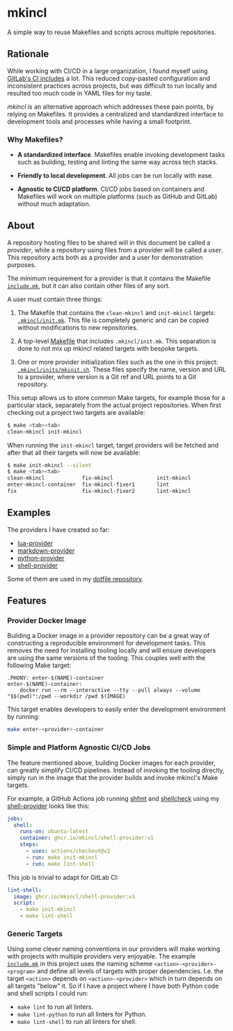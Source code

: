 # mkincl

A simple way to reuse Makefiles and scripts across multiple repositories.

## Rationale

While working with CI/CD in a large organization, I found myself using
[GitLab's CI includes](https://docs.gitlab.com/ee/ci/yaml/includes.html) a lot.
This reduced copy-pasted configuration and inconsistent practices across
projects, but was difficult to run locally and resulted too much code in YAML
files for my taste.

_mkincl_ is an alternative approach which addresses these pain points, by
relying on Makefiles. It provides a centralized and standardized interface to
development tools and processes while having a small footprint.

### Why Makefiles?

* **A standardized interface**. Makefiles enable invoking development tasks
  such as building, testing and linting the same way across tech stacks.

* **Friendly to local development**. All jobs can be run locally with ease.

* **Agnostic to CI/CD platform**. CI/CD jobs based on containers and Makefiles
  will work on multiple platforms (such as GitHub and GitLab) without much
  adaptation.

## About

A repository hosting files to be shared will in this document be called a
_provider_, while a repository using files from a provider will be called a
_user_. This repository acts both as a provider and a user for demonstration
purposes.

The minimum requirement for a provider is that it contains the Makefile
[`include.mk`](include.mk), but it can also contain other files of any sort.

A user must contain three things:

1. The Makefile that contains the `clean-mkincl` and `init-mkincl` targets:
   [`.mkincl/init.mk`](.mkincl/init.mk). This file is completely generic and
   can be copied without modifications to new repositories.

2. A top-level [Makefile](Makefile) that includes `.mkincl/init.mk`. This
   separation is done to not mix up mkincl related targets with bespoke
   targets.

3. One or more provider initialization files such as the one in this project:
   [`.mkincl/inits/mkinit.sh`](.mkincl/inits/mkincl.sh). These files specify
   the name, version and URL to a provider, where version is a Git ref and URL
   points to a Git repository.

This setup allows us to store common Make targets, for example those for a
particular stack, separately from the actual project repositories. When first
checking out a project two targets are available:

```sh
$ make <tab><tab>
clean-mkincl init-mkincl
```

When running the `init-mkincl` target, target providers will be fetched and
after that all their targets will now be available:

```sh
$ make init-mkincl --silent
$ make <tab><tab>
clean-mkincl            fix-mkincl              init-mkincl             lint-mkincl-linter1
enter-mkincl-container  fix-mkincl-fixer1       lint                    lint-mkincl-linter2
fix                     fix-mkincl-fixer2       lint-mkincl
```

## Examples

The providers I have created so far:

* [lua-provider](https://github.com/mkincl/lua-provider)
* [markdown-provider](https://github.com/mkincl/markdown-provider)
* [python-provider](https://github.com/mkincl/python-provider)
* [shell-provider](https://github.com/mkincl/shell-provider)

Some of them are used in my [dotfile
repository](https://github.com/carlsmedstad/dotfiles).

## Features

### Provider Docker Image

Building a Docker image in a provider repository can be a great way of
constructing a reproducible environment for development tasks. This removes the
need for installing tooling locally and will ensure developers are using the
same versions of the tooling. This couples well with the following Make target:

<!-- markdownlint-disable MD010 -->
```make
.PHONY: enter-$(NAME)-container
enter-$(NAME)-container:
	docker run --rm --interactive --tty --pull always --volume "$$(pwd)":/pwd --workdir /pwd $(IMAGE)
```
<!-- markdownlint-enable MD010 -->

This target enables developers to easily enter the development environment by
running:

```sh
make enter-<provider>-container
```

### Simple and Platform Agnostic CI/CD Jobs

The feature mentioned above, building Docker images for each provider, can
greatly simplify CI/CD pipelines. Instead of invoking the tooling directly,
simply run in the image that the provider builds and invoke mkincl's Make
targets.

For example, a GitHub Actions job running [shfmt](https://github.com/mvdan/sh)
and [shellcheck](https://github.com/koalaman/shellcheck) using my
[shell-provider](https://github.com/mkincl/shell-provider) looks like this:

```yaml
jobs:
  shell:
    runs-on: ubuntu-latest
    container: ghcr.io/mkincl/shell-provider:v1
    steps:
      - uses: actions/checkout@v2
      - run: make init-mkincl
      - run: make lint-shell
```

This job is trivial to adapt for GitLab CI:

```yaml
lint-shell:
  image: ghcr.io/mkincl/shell-provider:v1
  script:
    - make init-mkincl
    - make lint-shell
```

### Generic Targets

Using some clever naming conventions in our providers will make working with
projects with multiple providers very enjoyable. The example
[`include.mk`](include.mk) in this project uses the naming scheme
`<action>-<provider>-<program>` and define all levels of targets with proper
dependencies. I.e. the target `<action>` depends on `<action>-<provider>` which
in turn depends on all targets "below" it. So if I have a project where I have
both Python code and shell scripts I could run:

* `make lint` to run all linters.
* `make lint-python` to run all linters for Python.
* `make lint-shell` to run all linters for shell.
